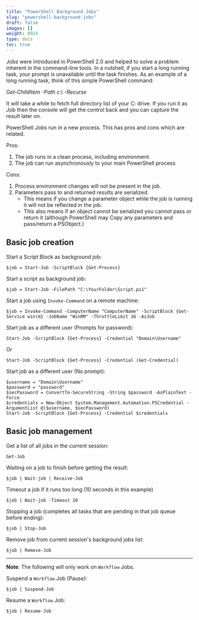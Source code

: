 ```yaml
---
title: "PowerShell Background Jobs"
slug: "powershell-background-jobs"
draft: false
images: []
weight: 9924
type: docs
toc: true
---
```


Jobs were introduced in PowerShell 2.0 and helped to solve a problem inherent in the command-line tools. In a nutshell, if you start a long running task, your prompt is unavailable until the task finishes. As an example of a long running task, think of this simple PowerShell command:

*Get-ChildItem -Path c:\ -Recurse*

It will take a while to fetch full directory list of your C: drive.
If you run it as Job then the console will get the control back and you can capture the result later on.

PowerShell Jobs run in a new process.  This has pros and cons which are related.

Pros:

 1. The job runs in a clean process, including environment.
 1. The job can run asynchronously to your main PowerShell process


Cons:

 1. Process environment changes will not be present in the job.
 2. Parameters pass to and returned results are serialized.  
    - This means if you change a parameter object while the job is running it will not be reflected in the job.
    - This also means if an object cannot be serialized you cannot pass or return it (although PowerShell may Copy any parameters and pass/return a PSObject.)



## Basic job creation
Start a Script Block as background job:
    
    $job = Start-Job -ScriptBlock {Get-Process}

Start a script as background job:

    $job = Start-Job -FilePath "C:\YourFolder\Script.ps1"

Start a job using `Invoke-Command` on a remote machine:

    $job = Invoke-Command -ComputerName "ComputerName" -ScriptBlock {Get-Service winrm} -JobName "WinRM" -ThrottleLimit 16 -AsJob

Start job as a different user (Prompts for password): 

    Start-Job -ScriptBlock {Get-Process} -Credential "Domain\Username"
Or

    Start-Job -ScriptBlock {Get-Process} -Credential (Get-Credential)

Start job as a different user (No prompt): 

    $username = "Domain\Username" 
    $password = "password"
    $secPassword = ConvertTo-SecureString -String $password -AsPlainText -Force
    $credentials = New-Object System.Management.Automation.PSCredential -ArgumentList @($username, $secPassword)
    Start-Job -ScriptBlock {Get-Process} -Credential $credentials

## Basic job management
Get a list of all jobs in the current session:

    Get-Job

Waiting on a job to finish before getting the result:

    $job | Wait-job | Receive-Job 

Timeout a job if it runs too long (10 seconds in this example)

    $job | Wait-job -Timeout 10

Stopping a job (completes all tasks that are pending in that job queue before ending):

    $job | Stop-Job 

Remove job from current session's background jobs list:

    $job | Remove-Job

----------

**Note**: The following will only work on `Workflow` Jobs.

Suspend a `Workflow` Job (Pause):

    $job | Suspend-Job 

Resume a `Workflow` Job: 

    $job | Resume-Job 

